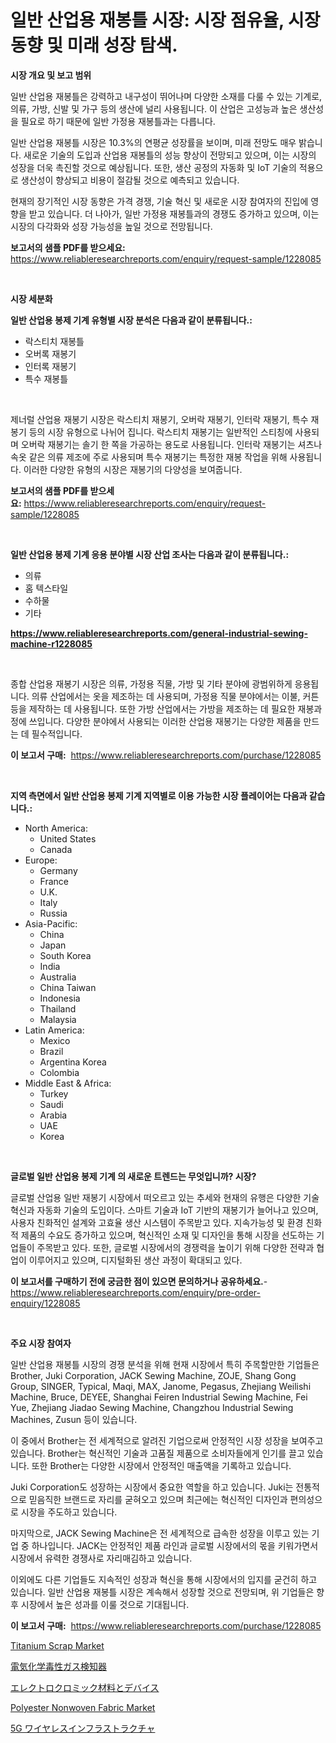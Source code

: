 <p><h1>일반 산업용 재봉틀 시장: 시장 점유율, 시장 동향 및 미래 성장 탐색.</h1></p><p><strong>시장 개요 및 보고 범위</strong></p>
<p><p>일반 산업용 재봉틀은 강력하고 내구성이 뛰어나며 다양한 소재를 다룰 수 있는 기계로, 의류, 가방, 신발 및 가구 등의 생산에 널리 사용됩니다. 이 산업은 고성능과 높은 생산성을 필요로 하기 때문에 일반 가정용 재봉틀과는 다릅니다.</p><p>일반 산업용 재봉틀 시장은 10.3%의 연평균 성장률을 보이며, 미래 전망도 매우 밝습니다. 새로운 기술의 도입과 산업용 재봉틀의 성능 향상이 전망되고 있으며, 이는 시장의 성장을 더욱 촉진할 것으로 예상됩니다. 또한, 생산 공정의 자동화 및 IoT 기술의 적용으로 생산성이 향상되고 비용이 절감될 것으로 예측되고 있습니다.</p><p>현재의 장기적인 시장 동향은 가격 경쟁, 기술 혁신 및 새로운 시장 참여자의 진입에 영향을 받고 있습니다. 더 나아가, 일반 가정용 재봉틀과의 경쟁도 증가하고 있으며, 이는 시장의 다각화와 성장 가능성을 높일 것으로 전망됩니다.</p></p>
<p><strong>보고서의 샘플 PDF를 받으세요:</strong> <a href="https://www.reliableresearchreports.com/enquiry/request-sample/1228085">https://www.reliableresearchreports.com/enquiry/request-sample/1228085</a></p>
<p>&nbsp;</p>
<p><strong>시장 세분화</strong></p>
<p><strong>일반 산업용 봉제 기계 유형별 시장 분석은 다음과 같이 분류됩니다.:</strong></p>
<p><ul><li>락스티치 재봉틀</li><li>오버록 재봉기</li><li>인터록 재봉기</li><li>특수 재봉틀</li></ul></p>
<p>&nbsp;</p>
<p><p>제너럴 산업용 재봉기 시장은 락스티치 재봉기, 오버락 재봉기, 인터락 재봉기, 특수 재봉기 등의 시장 유형으로 나뉘어 집니다. 락스티치 재봉기는 일반적인 스티칭에 사용되며 오버락 재봉기는 솔기 한 쪽을 가공하는 용도로 사용됩니다. 인터락 재봉기는 셔츠나 속옷 같은 의류 제조에 주로 사용되며 특수 재봉기는 특정한 재봉 작업을 위해 사용됩니다. 이러한 다양한 유형의 시장은 재봉기의 다양성을 보여줍니다.</p></p>
<p><strong>보고서의 샘플 PDF를 받으세요:</strong>&nbsp;<a href="https://www.reliableresearchreports.com/enquiry/request-sample/1228085">https://www.reliableresearchreports.com/enquiry/request-sample/1228085</a></p>
<p>&nbsp;</p>
<p><strong> 일반 산업용 봉제 기계 응용 분야별 시장 산업 조사는 다음과 같이 분류됩니다.:</strong></p>
<p><ul><li>의류</li><li>홈 텍스타일</li><li>수하물</li><li>기타</li></ul></p>
<p><strong><a href="https://www.reliableresearchreports.com/general-industrial-sewing-machine-r1228085">https://www.reliableresearchreports.com/general-industrial-sewing-machine-r1228085</a></strong></p>
<p>&nbsp;</p>
<p><p>종합 산업용 재봉기 시장은 의류, 가정용 직물, 가방 및 기타 분야에 광범위하게 응용됩니다. 의류 산업에서는 옷을 제조하는 데 사용되며, 가정용 직물 분야에서는 이불, 커튼 등을 제작하는 데 사용됩니다. 또한 가방 산업에서는 가방을 제조하는 데 필요한 재봉과정에 쓰입니다. 다양한 분야에서 사용되는 이러한 산업용 재봉기는 다양한 제품을 만드는 데 필수적입니다.</p></p>
<p><strong>이 보고서 구매:</strong>&nbsp; <a href="https://www.reliableresearchreports.com/purchase/1228085">https://www.reliableresearchreports.com/purchase/1228085</a></p>
<p>&nbsp;</p>
<p><strong>지역 측면에서 일반 산업용 봉제 기계 지역별로 이용 가능한 시장 플레이어는 다음과 같습니다.:</strong></p>
<p><ul>
    <li>
        North America:
        <ul>
            <li>United States</li>
            <li>Canada</li>
        </ul>
    </li>
    <li>
        Europe:
        <ul>
            <li>Germany</li>
            <li>France</li>
            <li>U.K.</li>
            <li>Italy</li>
            <li>Russia</li>
        </ul>
    </li>
    <li>
        Asia-Pacific:
        <ul>
            <li>China</li>
            <li>Japan</li>
            <li>South Korea</li>
            <li>India</li>
            <li>Australia</li>
            <li>China Taiwan</li>
            <li>Indonesia</li>
            <li>Thailand</li>
            <li>Malaysia</li>
        </ul>
    </li>
    <li>
        Latin America:
        <ul>
            <li>Mexico</li>
            <li>Brazil</li>
            <li>Argentina Korea</li>
            <li>Colombia</li>
        </ul>
    </li>
    <li>
        Middle East & Africa:
        <ul>
            <li>Turkey</li>
            <li>Saudi</li>
            <li>Arabia</li>
            <li>UAE</li>
            <li>Korea</li>
        </ul>
    </li>
    </ul></p>
<p>&nbsp;</p>
<p><strong>글로벌 일반 산업용 봉제 기계 의 새로운 트렌드는 무엇입니까? 시장?</strong></p>
<p><p>글로벌 산업용 일반 재봉기 시장에서 떠오르고 있는 추세와 현재의 유행은 다양한 기술혁신과 자동화 기술의 도입이다. 스마트 기술과 IoT 기반의 재봉기가 늘어나고 있으며, 사용자 친화적인 설계와 고효율 생산 시스템이 주목받고 있다. 지속가능성 및 환경 친화적 제품의 수요도 증가하고 있으며, 혁신적인 소재 및 디자인을 통해 시장을 선도하는 기업들이 주목받고 있다. 또한, 글로벌 시장에서의 경쟁력을 높이기 위해 다양한 전략과 협업이 이루어지고 있으며, 디지털화된 생산 과정이 확대되고 있다.</p></p>
<p><strong>이 보고서를 구매하기 전에 궁금한 점이 있으면 문의하거나 공유하세요.</strong>- <a href="https://www.reliableresearchreports.com/enquiry/pre-order-enquiry/1228085">https://www.reliableresearchreports.com/enquiry/pre-order-enquiry/1228085</a></p>
<p>&nbsp;</p>
<p><strong>주요 시장 참여자</strong></p>
<p><p>일반 산업용 재봉틀 시장의 경쟁 분석을 위해 현재 시장에서 특히 주목할만한 기업들은 Brother, Juki Corporation, JACK Sewing Machine, ZOJE, Shang Gong Group, SINGER, Typical, Maqi, MAX, Janome, Pegasus, Zhejiang Weilishi Machine, Bruce, DEYEE, Shanghai Feiren Industrial Sewing Machine, Fei Yue, Zhejiang Jiadao Sewing Machine, Changzhou Industrial Sewing Machines, Zusun 등이 있습니다.</p><p>이 중에서 Brother는 전 세계적으로 알려진 기업으로써 안정적인 시장 성장을 보여주고 있습니다. Brother는 혁신적인 기술과 고품질 제품으로 소비자들에게 인기를 끌고 있습니다. 또한 Brother는 다양한 시장에서 안정적인 매출액을 기록하고 있습니다.</p><p>Juki Corporation도 성장하는 시장에서 중요한 역할을 하고 있습니다. Juki는 전통적으로 믿음직한 브랜드로 자리를 굳혀오고 있으며 최근에는 혁신적인 디자인과 편의성으로 시장을 주도하고 있습니다.</p><p>마지막으로, JACK Sewing Machine은 전 세계적으로 급속한 성장을 이루고 있는 기업 중 하나입니다. JACK는 안정적인 제품 라인과 글로벌 시장에서의 몫을 키워가면서 시장에서 유력한 경쟁사로 자리매김하고 있습니다.</p><p>이외에도 다른 기업들도 지속적인 성장과 혁신을 통해 시장에서의 입지를 굳건히 하고 있습니다. 일반 산업용 재봉틀 시장은 계속해서 성장할 것으로 전망되며, 위 기업들은 향후 시장에서 높은 성과를 이룰 것으로 기대됩니다.</p></p>
<p><strong>이 보고서 구매:</strong>&nbsp;&nbsp;<a href="https://www.reliableresearchreports.com/purchase/1228085">https://www.reliableresearchreports.com/purchase/1228085</a></p>
<p><p><a href="https://www.linkedin.com/pulse/titanium-scrap-market-research-report-unlocks-analysis-financial-lehgc?trackingId=JsrRcip%2BOT%2FSbe3Kzemzgw%3D%3D">Titanium Scrap Market</a></p><p><a href="https://github.com/wkuactfdzwizk06/Market-Research-Report-List-1/blob/main/764207726765.md">電気化学毒性ガス検知器</a></p><p><a href="https://medium.com/@douglasyoung526/%E9%9B%BB%E6%B0%97%E9%99%BD%E9%9B%BB%E6%9D%90%E6%96%99%E3%81%A8%E3%83%87%E3%83%90%E3%82%A4%E3%82%B9%E5%B8%82%E5%A0%B4-%E5%B8%82%E5%A0%B4%E3%82%B7%E3%82%A7%E3%82%A2-%E5%B8%82%E5%A0%B4%E3%83%88%E3%83%AC%E3%83%B3%E3%83%89-%E3%81%8A%E3%82%88%E3%81%B3%E5%B0%86%E6%9D%A5%E3%81%AE%E6%88%90%E9%95%B7%E3%82%92%E6%8E%A2%E3%82%8B-df2da6973276">エレクトロクロミック材料とデバイス</a></p><p><a href="https://www.linkedin.com/pulse/polyester-nonwoven-fabric-market-research-report-provides-yy60c?trackingId=cN0Tc%2F6RRP4NKSLtCQgGCQ%3D%3D">Polyester Nonwoven Fabric Market</a></p><p><a href="https://medium.com/@baileeupton1902/5g%E3%83%AF%E3%82%A4%E3%83%A4%E3%83%AC%E3%82%B9%E3%82%A4%E3%83%B3%E3%83%95%E3%83%A9%E5%B8%82%E5%A0%B4-2031%E5%B9%B4%E3%81%BE%E3%81%A7%E3%81%AE%E3%83%88%E3%83%AC%E3%83%B3%E3%83%89-%E4%BA%88%E6%B8%AC-%E7%AB%B6%E4%BA%89%E5%88%86%E6%9E%90-ae49bac7ae00">5G ワイヤレスインフラストラクチャ</a></p></p>